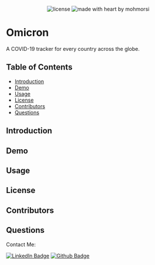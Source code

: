<div align="center">

![license](https://img.shields.io/github/license/mohmorsi/Space-Byte?style=flat-square)
![made with heart by mohmorsi](https://img.shields.io/badge/made%20with%20%E2%9D%A4%EF%B8%8F%20by-mohmorsi-red?style=flat-square)
</div>

# Omicron
A COVID-19 tracker for every country across the globe. 

## Table of Contents
* [Introduction](#introduction) 
* [Demo](#demo)
* [Usage](#usage)
* [License](#license)
* [Contributors](#contributors)
* [Questions](#questions)

## Introduction

## Demo

## Usage

## License

## Contributors

## Questions
Contact Me:

[![LinkedIn Badge](https://img.shields.io/badge/LinkedIn-0077B5?style=for-the-badge&logo=linkedin&logoColor=white)](https://www.linkedin.com/in/mohamedammorsi)
[![Github Badge](https://img.shields.io/badge/Github-100000?style=for-the-badge&logo=github&logoColor=white)](https://www.github.com/mohmorsi)
